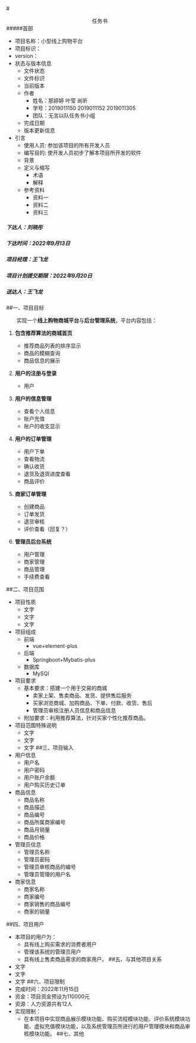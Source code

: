#<center>任务书</center>
#####首部
* 项目名称：小型线上购物平台
* 项目标识：
* version：
* 状态与版本信息
  * 文件状态
  * 文件标识
  * 当前版本
  * 作者
    * 姓名：那婷婷 叶莹 尚昕
    * 学号：2019011150 2019011152 2019011305
    * 团队：无言以队任务书小组
  * 完成日期
  * 版本更新信息
* 引言
  * 使用人员: 参加该项目的所有开发人员
  * 编写目的: 使开发人员初步了解本项目所开发的软件
  * 背景
  * 定义与缩写
    * 术语
    * 解释
  * 参考资料
    * 资料一
    * 资料二
    * 资料三
##### 下达人：刘晓彤
##### 下达时间：2022年9月13日
##### 项目经理：王飞龙
##### 项目计划提交期限：2022年9月20日
##### 送达人：王飞龙
##一、项目目标

&emsp;&emsp;实现一个**线上购物商城平台**与**后台管理系统**，平台内容包括：

1. **包含推荐算法的商城首页**
    * 推荐商品列表的排序显示
    * 商品的模糊查询
    * 商品信息的展示

2. **用户的注册与登录**
    * 用户
3. **用户的信息管理**
    * 查看个人信息
    * 账户充值
    * 账户的收支显示

4. **用户的订单管理**
    * 用户下单
    * 查看物流
    * 确认收货
    * 退货及退货进度查看
    * 商品评价

5. **商家订单管理**
    * 创建商品
    * 订单发货
    * 退货审核
    * 评价查看（回复？）

6. **管理员后台系统**
    * 用户管理
    * 商家管理
    * 商品管理
    * 手续费查看
    
##二、项目范围
* 项目性质
    * 文字
    * 文字
    * 文字
* 项目组成
    * 前端
        * vue+element-plus
    * 后端
        * Springboot+Mybatis-plus
    * 数据库
        * MySQl
* 项目要求
    * 基本要求：搭建一个用于交易的商城
        * 卖家上架、售卖商品、发货、提供售后服务
        * 买家浏览商城、加购商品、下单、付款、收货、售后
        * 管理员审核注册人员信息和商品信息
    * 附加要求：利用推荐算法，针对买家个性化推荐商品。
* 项目范围特殊说明
    * 文字
    * 文字
    * 文字
##三、项目输入
* 用户信息
  * 用户名
  * 用户密码
  * 用户账户余额
  * 用户购买历史订单
* 商品信息
  * 商品名称
  * 商品描述
  * 商品编号
  * 商品所属商家编号
  * 商品月销量
  * 商品价格
* 管理员信息
  * 管理员名称
  * 管理员密码
  * 管理员审核商品的编号
  * 管理员管理的用户名
* 商家信息
  * 商家名称
  * 商家编号
  * 商家销售的商品编号
  * 商家的销量
    
##四、项目用户
* 本项目的用户为： 
  * 具有线上购买需求的消费者用户
  * 管理该系统的管理员用户
  * 具有线上售卖商品需求的商家用户。
##五、与其他项目关系
* 文字
* 文字
* 文字
##六、项目限制
* 完成时间：2022年11月15日
* 资金：项目资金预设为110000元
* 资源：人力资源共有12人
* 实现限制：
  * 在本项目中实现商品展示模块功能、购买流程模块功能、评价系统模块功能、虚拟充值模块功能，以及系统管理员所进行的用户管理模块和商品审核模块功能。
##七、其他

